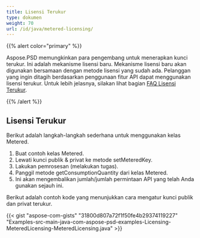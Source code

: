 ```yaml
---
title: Lisensi Terukur
type: dokumen
weight: 70
url: /id/java/metered-licensing/
---
```


{{% alert color="primary" %}} 

Aspose.PSD memungkinkan para pengembang untuk menerapkan kunci terukur. Ini adalah mekanisme lisensi baru. Mekanisme lisensi baru akan digunakan bersamaan dengan metode lisensi yang sudah ada. Pelanggan yang ingin ditagih berdasarkan penggunaan fitur API dapat menggunakan lisensi terukur. Untuk lebih jelasnya, silakan lihat bagian [FAQ Lisensi Terukur](https://purchase.aspose.com/faqs/licensing/metered).

{{% /alert %}} 
## **Lisensi Terukur**
Berikut adalah langkah-langkah sederhana untuk menggunakan kelas Metered.

1. Buat contoh kelas Metered.
1. Lewati kunci publik & privat ke metode setMeteredKey.
1. Lakukan pemrosesan (melakukan tugas).
1. Panggil metode getConsumptionQuantity dari kelas Metered.
1. Ini akan mengembalikan jumlah/jumlah permintaan API yang telah Anda gunakan sejauh ini.

Berikut adalah contoh kode yang menunjukkan cara mengatur kunci publik dan privat terukur.

{{< gist "aspose-com-gists" "31800d807a72f1f50fe4b29374119227" "Examples-src-main-java-com-aspose-psd-examples-Licensing-MeteredLicensing-MeteredLicensing.java" >}}
